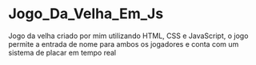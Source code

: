# Jogo_Da_Velha_Em_Js
Jogo da velha criado por mim utilizando HTML, CSS e JavaScript, o jogo permite a entrada de nome para ambos os jogadores e conta com um sistema de placar em tempo real
